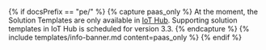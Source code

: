 {% if docsPrefix == "pe/" %}
{% capture paas_only %}
At the moment, the Solution Templates are only available in [IoT Hub](/products/paas/). Supporting solution templates in IoT Hub is scheduled for version 3.3.
{% endcapture %}
{% include templates/info-banner.md content=paas_only %}
{% endif %}